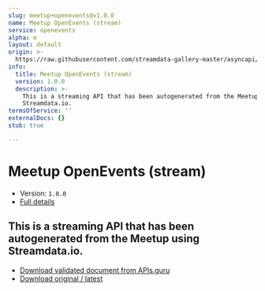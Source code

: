 ```yaml
---
slug: meetup+openevents@v1.0.0
name: Meetup OpenEvents (stream)
service: openevents
alpha: m
layout: default
origin: >-
  https://raw.githubusercontent.com/streamdata-gallery-master/asyncapi/master/_listings/meetup/meetup-openevents-stream-async.md
info:
  title: Meetup OpenEvents (stream)
  version: 1.0.0
  description: >-
    This is a streaming API that has been autogenerated from the Meetup using
    Streamdata.io.
termsOfService: ''
externalDocs: {}
stub: true

---
```

# Meetup OpenEvents (stream)

* Version: `1.0.0`
* [Full details](../html/meetup+openevents@v1.0.0.html)



## This is a streaming API that has been autogenerated from the Meetup using Streamdata.io.



* [Download validated document from APIs.guru](https://raw.githubusercontent.com/APIs-guru/asyncapi-directory/master/docs/APIs/meetup%2Bopenevents%40v1.0.0.yaml)
* [Download original / latest](https://raw.githubusercontent.com/streamdata-gallery-master/asyncapi/master/_listings/meetup/meetup-openevents-stream-async.md)

<script type="application/ld+json">
{
  "@context": "http://schema.org/",
  "@type": "WebAPI",
  "description": "This is a streaming API that has been autogenerated from the Meetup using Streamdata.io.",
  "documentation": "",

  "name": "Meetup OpenEvents (stream)"
}
</script>
